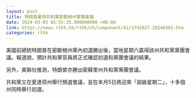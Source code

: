 ```yaml
---
layout: post
title: 特朗普贏得共和黨密歇根州黨團會議
date: 2024-03-03 05:55:35.000000000 +08:00
link: https://news.rthk.hk/rthk/ch/component/k2/1742827-20240303.htm
categories: rthk
---
```


美國前總統特朗普在密歇根州黨內初選勝出後，當地星期六贏得該州共和黨黨團會議。報道說，預計共和黨官員將正式確認初選和黨團會議的結果。

另外，美聯社推測，特朗普亦勝出密蘇里州共和黨黨團會議。

共和黨又在愛達荷州舉行預選會議，並在本月5日將迎來「超級星期二」，十多個州同時舉行初選。
